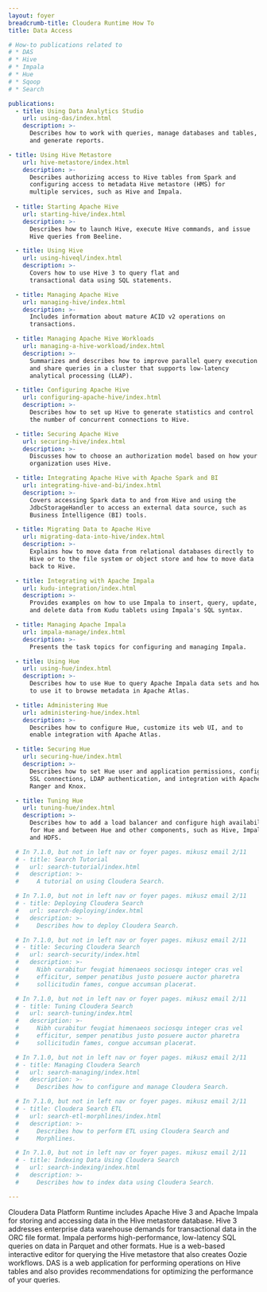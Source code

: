 ```yaml
---
layout: foyer
breadcrumb-title: Cloudera Runtime How To
title: Data Access

# How-to publications related to
# * DAS
# * Hive
# * Impala
# * Hue
# * Sqoop
# * Search

publications:
  - title: Using Data Analytics Studio
    url: using-das/index.html
    description: >-
      Describes how to work with queries, manage databases and tables,
      and generate reports.

- title: Using Hive Metastore
    url: hive-metastore/index.html
    description: >-
      Describes authorizing access to Hive tables from Spark and 
      configuring access to metadata Hive metastore (HMS) for
      multiple services, such as Hive and Impala.
      
  - title: Starting Apache Hive
    url: starting-hive/index.html
    description: >-
      Describes how to launch Hive, execute Hive commands, and issue
      Hive queries from Beeline.

  - title: Using Hive
    url: using-hiveql/index.html
    description: >-
      Covers how to use Hive 3 to query flat and
      transactional data using SQL statements.

  - title: Managing Apache Hive
    url: managing-hive/index.html
    description: >-
      Includes information about mature ACID v2 operations on
      transactions.

  - title: Managing Apache Hive Workloads
    url: managing-a-hive-workload/index.html
    description: >-
      Summarizes and describes how to improve parallel query execution
      and share queries in a cluster that supports low-latency
      analytical processing (LLAP).

  - title: Configuring Apache Hive
    url: configuring-apache-hive/index.html
    description: >-
      Describes how to set up Hive to generate statistics and control
      the number of concurrent connections to Hive.

  - title: Securing Apache Hive
    url: securing-hive/index.html
    description: >-
      Discusses how to choose an authorization model based on how your
      organization uses Hive.

  - title: Integrating Apache Hive with Apache Spark and BI
    url: integrating-hive-and-bi/index.html
    description: >-
      Covers accessing Spark data to and from Hive and using the
      JdbcStorageHandler to access an external data source, such as
      Business Intelligence (BI) tools.

  - title: Migrating Data to Apache Hive
    url: migrating-data-into-hive/index.html
    description: >-
      Explains how to move data from relational databases directly to
      Hive or to the file system or object store and how to move data
      back to Hive.

  - title: Integrating with Apache Impala
    url: kudu-integration/index.html
    description: >-
      Provides examples on how to use Impala to insert, query, update,
      and delete data from Kudu tablets using Impala's SQL syntax.

  - title: Managing Apache Impala
    url: impala-manage/index.html
    description: >-
      Presents the task topics for configuring and managing Impala.

  - title: Using Hue
    url: using-hue/index.html
    description: >-
      Describes how to use Hue to query Apache Impala data sets and how
      to use it to browse metadata in Apache Atlas.

  - title: Administering Hue
    url: administering-hue/index.html
    description: >-
      Describes how to configure Hue, customize its web UI, and to
      enable integration with Apache Atlas.

  - title: Securing Hue
    url: securing-hue/index.html
    description: >-
      Describes how to set Hue user and application permissions, configure
      SSL connections, LDAP authentication, and integration with Apache
      Ranger and Knox.

  - title: Tuning Hue
    url: tuning-hue/index.html
    description: >-
      Describes how to add a load balancer and configure high availability
      for Hue and between Hue and other components, such as Hive, Impala,
      and HDFS.

  # In 7.1.0, but not in left nav or foyer pages. mikusz email 2/11
  # - title: Search Tutorial
  #   url: search-tutorial/index.html
  #   description: >-
  #     A tutorial on using Cloudera Search.

  # In 7.1.0, but not in left nav or foyer pages. mikusz email 2/11
  # - title: Deploying Cloudera Search
  #   url: search-deploying/index.html
  #   description: >-
  #     Describes how to deploy Cloudera Search.

  # In 7.1.0, but not in left nav or foyer pages. mikusz email 2/11
  # - title: Securing Cloudera Search
  #   url: search-security/index.html
  #   description: >-
  #     Nibh curabitur feugiat himenaeos sociosqu integer cras vel
  #     efficitur, semper penatibus justo posuere auctor pharetra
  #     sollicitudin fames, congue accumsan placerat.

  # In 7.1.0, but not in left nav or foyer pages. mikusz email 2/11
  # - title: Tuning Cloudera Search
  #   url: search-tuning/index.html
  #   description: >-
  #     Nibh curabitur feugiat himenaeos sociosqu integer cras vel
  #     efficitur, semper penatibus justo posuere auctor pharetra
  #     sollicitudin fames, congue accumsan placerat.

  # In 7.1.0, but not in left nav or foyer pages. mikusz email 2/11
  # - title: Managing Cloudera Search
  #   url: search-managing/index.html
  #   description: >-
  #     Describes how to configure and manage Cloudera Search.

  # In 7.1.0, but not in left nav or foyer pages. mikusz email 2/11
  # - title: Cloudera Search ETL
  #   url: search-etl-morphlines/index.html
  #   description: >-
  #     Describes how to perform ETL using Cloudera Search and
  #     Morphlines.

  # In 7.1.0, but not in left nav or foyer pages. mikusz email 2/11
  # - title: Indexing Data Using Cloudera Search
  #   url: search-indexing/index.html
  #   description: >-
  #     Describes how to index data using Cloudera Search.

---
```

Cloudera Data Platform Runtime includes Apache Hive 3 and Apache Impala
for storing and accessing data in the Hive metastore database. Hive 3
addresses enterprise data warehouse demands for transactional data in
the ORC file format. Impala performs high-performance, low-latency SQL
queries on data in Parquet and other formats. Hue is a web-based interactive
editor for querying the Hive metastore that also creates Oozie workflows. DAS
is a web application for performing operations on Hive tables and also
provides recommendations for optimizing the performance of your queries.
